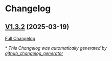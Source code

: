 # Changelog

## [V1.3.2](https://github.com/OpenVoiceOS/ovos-PHAL-plugin-system/tree/V1.3.2) (2025-03-19)

[Full Changelog](https://github.com/OpenVoiceOS/ovos-PHAL-plugin-system/compare/1.3.2...V1.3.2)



\* *This Changelog was automatically generated by [github_changelog_generator](https://github.com/github-changelog-generator/github-changelog-generator)*
